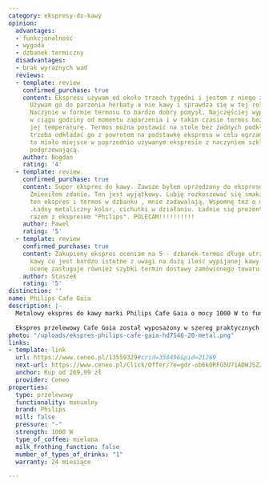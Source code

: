 ```yaml
---
category: ekspresy-do-kawy
opinion:
  advantages:
  - funkcjonalność
  - wygoda
  - dzbanek termiczny
  disadvantages:
  - brak wyraźnych wad
  reviews:
  - template: review
    confirmed_purchase: true
    content: Ekspresu używam od około trzech tygodni i jestem z niego zadowolony.
      Używam go do parzenia herbaty a nie kawy i sprawdza się w tej roli bardzo dobrze.
      Naczynie w formie termosu to bardzo dobry pomysł. Najczęściej wypijam herbatę
      w ciągu godziny od momentu zaparzenia i w takim czasie termos bez problemu utrzymuje
      jej temperaturę. Termos można postawić na stole bez żadnych podkładek i nie
      trzeba odkładać go z powrotem na podstawkę ekspresu w celu ogrzania, tak jak
      to miało miejsce w poprzednio używanym ekspresie z naczyniem szklanym i płytą
      podgrzewającą.
    author: Bogdan
    rating: '4'
  - template: review
    confirmed_purchase: true
    content: Super ekspres do kawy. Zawsze byłem uprzedzony do ekspresów przelewowych.
      Zmieniłem zdanie. Ten jest wyjątkowy. Lubię rozkoszować się smakiem dobrej kawy,
      ten ekspres i termos w dzbanku , mnie zadawalają. Wspomnę też o młynku "Łucznik"
      .Ładny metaliczny kolor, cichutki w działaniu. Ładnie się prezentuje w kuchni,
      razem z ekspresem "Philips". POLECAM!!!!!!!!!!
    author: Pawel
    rating: '5'
  - template: review
    confirmed_purchase: true
    content: Zakupiony ekspres oceniam na 5 - dzbanek-termos długo utrzymuje temperaturę
      kawy co jest bardzo istotne z uwagi na dużą ilość wypijanej kawy.Na bardzo wysoką
      ocenę zasługuje również szybki termin dostawy zamówionego towaru.
    author: Staszek
    rating: '5'
distinction: ''
name: Philips Cafe Gaia
description: |-
  Metalowy ekspres do kawy marki Philips Cafe Gaia o mocy 1000 W to funkcjonalne akcesorium kuchenne o ciekawym designie. Posiada dzbanek termiczny ze stali z podwójną ścianką, blokadę kapania oraz funkcję automatycznego wyłączania, która dezaktywuje urządzenie po zaparzeniu kawy, w trosce o oszczędność energii i bezpieczeństwo użytkownika.

  Ekspres przelewowy Cafe Goia został wyposażony w szereg praktycznych funkcji, zapewniających jego sprawną pracę oraz wysoki komfort użytkowania. Urządzenie posiada dzbanek termiczny z inteligentną blokadą, która pozwala utrzymać pełnię smaku i aromatu kawy nawet do dwóch godzin od jej zaparzenia. Ponadto, podwójna ściana dzbanka odpowiada za utrzymanie odpowiedniej temperatury, co pozwala użytkownikowi długo cieszyć się pysznym, gorącym napojem. Pojemność dzbanka wynosi aż 1,2 l. Zbiornik na wodę posiada wskaźnik, dzięki któremu użytkownik może w prosty i szybki sposób kontrolować jej aktualny poziom.
photo: "/uploads/ekspres-philips-cafe-gaia-hd7546-20-metal.png"
links:
- template: link
  url: https://www.ceneo.pl/13559329#crid=358496&pid=21269
  next-url: https://www.ceneo.pl/Click/Offer/?e=gdr-ob6kORFG5U71ADWJSZZOrrhowJD-uTT5hmbd25JS5dWn54pRpacZaKYiODRBhsm4m6ugr12rJkst1r2kdY8zKvA1hEORwPYI2HG58Zdlzkp4-CgcIquGrPbnAAnb3piwD5UIsOzratHqzSCpru9HMNOMmdfrMGWs7wxccoGVaDxUO50zBM3ujwXkbemSHvfWWFckx-q3Ax5fwLervYYWlCLaIhD1TMMnmxAC39_Ie_OE_ZIswVO1yNKFvoj4hs_Vj3RqWsLh52byKcuVCz5w_SOHUCRzGtKNDVW7SLFFpNFgCkXi5pGl2JvSMAU6pVBMwlkFDd0rPU-afU4aAv_F5Wh_f6kjpVBMwlkFDd2lUEzCWQUN3Tl_jZK9nrSbUz9tTc0l6hv8Ua93fKwsLJWKaUNGdkiKaAiJcJtoQR_-U3jLuVoBmrMPM78jdihNPLFDmmDMI8T8W0ncFXrFSFxZnzHmzRouinZYq5QspyJVVdhSfcs60z_H4ZjbMHZt&a=2&rc=notset
  anchor: Kup od 269,99 zł
  provider: Ceneo
properties:
  type: przelewowy
  functionality: manualny
  brand: Philips
  mill: false
  pressure: "-"
  strength: 1000 W
  type_of_coffee: mielona
  milk_frothing_function: false
  mumber_of_types_of_drinks: "1"
  warranty: 24 miesiące

---
```

